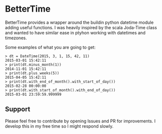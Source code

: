 # BetterTime

BetterTime provides a wrapper around the buildin python datetime module adding useful functions.
I was heavily inspired by the scala Joda-Time class and wanted to have similar ease in ptyhon working with datetimes and timezones.

Some examples of what you are going to get:

```
> dt = DateTime(2015, 3, 1, 15, 42, 11)
2015-03-01 15:42:11
> print(dt.minus_month(1))
2014-11-01 15:42:11
> print(dt.plus_weeks(5))
2015-04-05 15:42:11
> print(dt.with_end_of_month().with_start_of_day())
2015-02-28 00:00:00
> print(dt.with_start_of_month().with_end_of_day())
2015-03-01 23:59:59.999999
```


## Support

Please feel free to contribute by opening Issues and PR for improvements.
I develop this in my free time so I might respond slowly.

